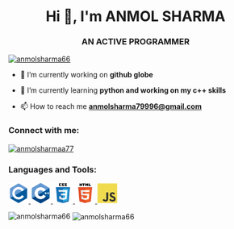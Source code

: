 <h1 align="center">Hi 👋, I'm ANMOL SHARMA</h1>
<h3 align="center">AN ACTIVE PROGRAMMER</h3>

<p align="left"> <a href="https://github.com/ryo-ma/github-profile-trophy"><img src="https://github-profile-trophy.vercel.app/?username=anmolsharma66" alt="anmolsharma66" /></a> </p>

- 🔭 I’m currently working on **github globe**

- 🌱 I’m currently learning **python and working on my c++ skills**

- 📫 How to reach me **anmolsharma79996@gmail.com**

<h3 align="left">Connect with me:</h3>
<p align="left">
<a href="https://instagram.com/anmolsharmaa77" target="blank"><img align="center" src="https://raw.githubusercontent.com/rahuldkjain/github-profile-readme-generator/master/src/images/icons/Social/instagram.svg" alt="anmolsharmaa77" height="30" width="40" /></a>
</p>

<h3 align="left">Languages and Tools:</h3>
<p align="left"> <a href="https://www.cprogramming.com/" target="_blank" rel="noreferrer"> <img src="https://raw.githubusercontent.com/devicons/devicon/master/icons/c/c-original.svg" alt="c" width="40" height="40"/> </a> <a href="https://www.w3schools.com/cpp/" target="_blank" rel="noreferrer"> <img src="https://raw.githubusercontent.com/devicons/devicon/master/icons/cplusplus/cplusplus-original.svg" alt="cplusplus" width="40" height="40"/> </a> <a href="https://www.w3schools.com/css/" target="_blank" rel="noreferrer"> <img src="https://raw.githubusercontent.com/devicons/devicon/master/icons/css3/css3-original-wordmark.svg" alt="css3" width="40" height="40"/> </a> <a href="https://www.w3.org/html/" target="_blank" rel="noreferrer"> <img src="https://raw.githubusercontent.com/devicons/devicon/master/icons/html5/html5-original-wordmark.svg" alt="html5" width="40" height="40"/> </a> <a href="https://developer.mozilla.org/en-US/docs/Web/JavaScript" target="_blank" rel="noreferrer"> <img src="https://raw.githubusercontent.com/devicons/devicon/master/icons/javascript/javascript-original.svg" alt="javascript" width="40" height="40"/> </a> </p>

<p><img align="left" src="https://github-readme-stats.vercel.app/api/top-langs?username=anmolsharma66&show_icons=true&locale=en&layout=compact" alt="anmolsharma66" /></p>

<p>&nbsp;<img align="center" src="https://github-readme-stats.vercel.app/api?username=anmolsharma66&show_icons=true&locale=en" alt="anmolsharma66" /></p>

